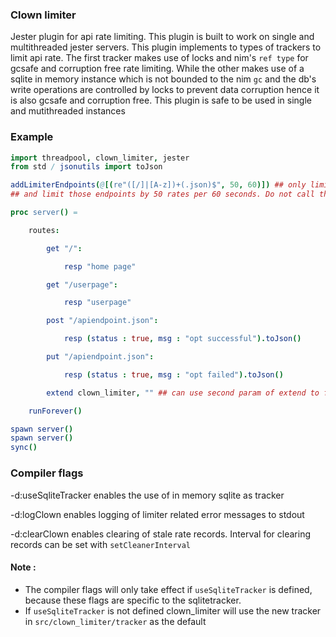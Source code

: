 ### Clown limiter

Jester plugin for api rate limiting. This plugin is built to work on single and multithreaded jester servers. This plugin implements to types of trackers to limit api rate. The first tracker makes use of locks and nim's `ref type` for gcsafe and corruption free rate limiting. While the other makes use of a sqlite in memory instance which is not bounded to the nim `gc` and the db's write operations are controlled by locks to prevent data corruption hence it is also gcsafe and corruption free. This plugin is safe to be used in single and mutithreaded instances

### Example

```nim
import threadpool, clown_limiter, jester
from std / jsonutils import toJson

addLimiterEndpoints(@[(re"([/]|[A-z])+(.json)$", 50, 60)]) ## only limit endpoints ending with `.json`
## and limit those endpoints by 50 rates per 60 seconds. Do not call this in a threaded proc

proc server() =

    routes:

        get "/":

            resp "home page"

        get "/userpage":

            resp "userpage"

        post "/apiendpoint.json":

            resp (status : true, msg : "opt successful").toJson()

        put "/apiendpoint.json":

            resp (status : true, msg : "opt failed").toJson()

        extend clown_limiter, "" ## can use second param of extend to further restrict clown limiter to certain endpoints

    runForever()

spawn server()
spawn server()
sync()

```

### Compiler flags

-d:useSqliteTracker enables the use of in memory sqlite as tracker

-d:logClown enables logging of limiter related error messages to stdout

-d:clearClown enables clearing of stale rate records. Interval for clearing records can be set with `setCleanerInterval`

#### Note :

- The compiler flags will only take effect if `useSqliteTracker` is defined, because these flags are specific to the sqlitetracker.
- If `useSqliteTracker` is not defined clown_limiter will use the new tracker in `src/clown_limiter/tracker` as the default
